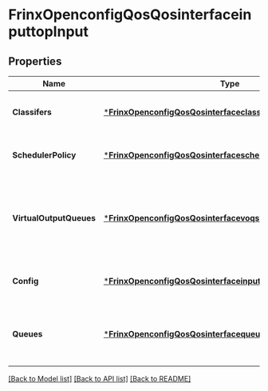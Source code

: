 # FrinxOpenconfigQosQosinterfaceinputtopInput

## Properties
Name | Type | Description | Notes
------------ | ------------- | ------------- | -------------
**Classifers** | [***FrinxOpenconfigQosQosinterfaceclassifiertopClassifers**](frinx.openconfig.qos.qosinterfaceclassifiertop.Classifers.md) | Optional[Classifiers to be applied to the interface.] REF:Optional.empty | [optional] [default to null]
**SchedulerPolicy** | [***FrinxOpenconfigQosQosinterfaceschedulertopSchedulerPolicy**](frinx.openconfig.qos.qosinterfaceschedulertop.SchedulerPolicy.md) | Optional[Scheduler policy associated with the interface.] REF:Optional.empty | [optional] [default to null]
**VirtualOutputQueues** | [***FrinxOpenconfigQosQosinterfacevoqstopVirtualOutputQueues**](frinx.openconfig.qos.qosinterfacevoqstop.VirtualOutputQueues.md) | Optional[Surrounding container for the list of egress interfaces for which virtual output queues are instantiated on this interface.] REF:Optional.empty | [optional] [default to null]
**Config** | [***FrinxOpenconfigQosQosinterfaceinputtopInputConfig**](frinx.openconfig.qos.qosinterfaceinputtop.input.Config.md) | Optional[Configuration data for QoS on ingress interface] REF:Optional.empty | [optional] [default to null]
**Queues** | [***FrinxOpenconfigQosQosinterfacequeuetopQueues**](frinx.openconfig.qos.qosinterfacequeuetop.Queues.md) | Optional[Surrounding container for a list of queues that are instantiated on an interface.] REF:Optional.empty | [optional] [default to null]

[[Back to Model list]](../README.md#documentation-for-models) [[Back to API list]](../README.md#documentation-for-api-endpoints) [[Back to README]](../README.md)


